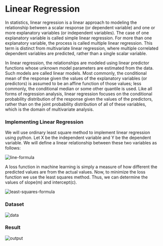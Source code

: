 # Linear Regression

In statistics, linear regression is a linear approach to modeling the relationship between a scalar response (or dependent variable) and one or more explanatory variables (or independent variables). The case of one explanatory variable is called simple linear regression. For more than one explanatory variable, the process is called multiple linear regression. This term is distinct from multivariate linear regression, where multiple correlated dependent variables are predicted, rather than a single scalar variable.

In linear regression, the relationships are modeled using linear predictor functions whose unknown model parameters are estimated from the data. Such models are called linear models. Most commonly, the conditional mean of the response given the values of the explanatory variables (or predictors) is assumed to be an affine function of those values; less commonly, the conditional median or some other quantile is used. Like all forms of regression analysis, linear regression focuses on the conditional probability distribution of the response given the values of the predictors, rather than on the joint probability distribution of all of these variables, which is the domain of multivariate analysis.

### Implementing Linear Regression

We will use ordinary least square method to implement linear regression using python.
Let X be the independent variable and Y be the dependent variable. We will define a linear relationship between these two variables as follows:

<img src="contents\basic_formula.png" alt="line-formula">

A loss function in machine learning is simply a measure of how different the predicted values are from the actual values.
Now, to minimize the loss function we use the least squares method. Thus, we can determine the values of slope(m) and intercept(c).

<img src="contents\least_sqaure_formula.png" alt="least-squares-formula">

### Dataset

<img src="contents\initial_data.png" alt="data">

### Result

<img src="contents\final_output.png" alt="output">